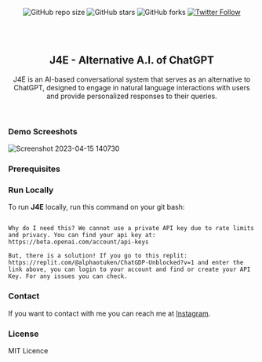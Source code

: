 <div align="center">
  
  ![GitHub repo size](https://img.shields.io/github/repo-size/alphaotuken/J4E-A.I.)
  ![GitHub stars](https://img.shields.io/github/stars/alphaotuken/J4E-A.I.?style=social)
  ![GitHub forks](https://img.shields.io/github/forks/alphaotuken/J4E-A.I.?style=social)
  [![Twitter Follow](https://img.shields.io/twitter/follow/taloisikstyle=social)](https://twitter.com/intent/follow?screen_name=codewithsadee)

  <br />
  <br />

  <h2 align="center">J4E - Alternative A.I. of ChatGPT</h2>

  J4E is an AI-based conversational system that serves as an alternative to ChatGPT, designed to engage in natural language interactions with users and provide personalized responses to their queries.

</div>

<br />

### Demo Screeshots

![Screenshot 2023-04-15 140730](https://user-images.githubusercontent.com/100890340/232188831-b51afa1b-9a16-492e-abd7-2274edba5c07.png)

### Prerequisites

### Run Locally

To run **J4E** locally, run this command on your git bash:

```You cannot use J4E without an API key.

Why do I need this? We cannot use a private API key due to rate limits and privacy. You can find your api key at: https://beta.openai.com/account/api-keys

But, there is a solution! If you go to this replit: https://replit.com/@alphaotuken/ChatGDP-Unblocked?v=1 and enter the link above, you can login to your account and find or create your API Key. For any issues you can check.
```
### Contact

If you want to contact with me you can reach me at [Instagram](https://www.instagram.com/taloisik).

### License

MIT Licence
